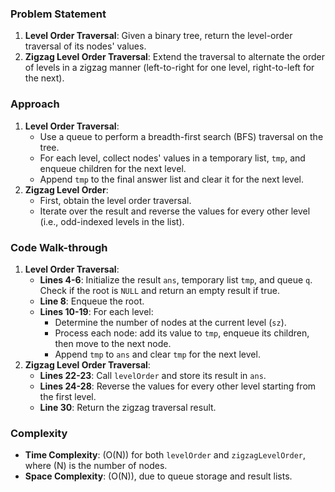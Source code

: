 ### Problem Statement
1. **Level Order Traversal**: Given a binary tree, return the level-order traversal of its nodes' values.
2. **Zigzag Level Order Traversal**: Extend the traversal to alternate the order of levels in a zigzag manner (left-to-right for one level, right-to-left for the next).

### Approach
1. **Level Order Traversal**:
   - Use a queue to perform a breadth-first search (BFS) traversal on the tree.
   - For each level, collect nodes' values in a temporary list, `tmp`, and enqueue children for the next level.
   - Append `tmp` to the final answer list and clear it for the next level.
2. **Zigzag Level Order**:
   - First, obtain the level order traversal.
   - Iterate over the result and reverse the values for every other level (i.e., odd-indexed levels in the list).

### Code Walk-through
1. **Level Order Traversal**:
   - **Lines 4-6**: Initialize the result `ans`, temporary list `tmp`, and queue `q`. Check if the root is `NULL` and return an empty result if true.
   - **Line 8**: Enqueue the root.
   - **Lines 10-19**: For each level:
      - Determine the number of nodes at the current level (`sz`).
      - Process each node: add its value to `tmp`, enqueue its children, then move to the next node.
      - Append `tmp` to `ans` and clear `tmp` for the next level.
2. **Zigzag Level Order Traversal**:
   - **Lines 22-23**: Call `levelOrder` and store its result in `ans`.
   - **Lines 24-28**: Reverse the values for every other level starting from the first level.
   - **Line 30**: Return the zigzag traversal result.

### Complexity
- **Time Complexity**: \(O(N)\) for both `levelOrder` and `zigzagLevelOrder`, where \(N\) is the number of nodes.
- **Space Complexity**: \(O(N)\), due to queue storage and result lists.
